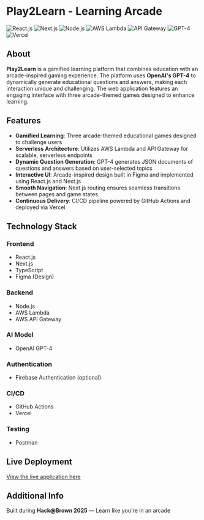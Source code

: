 # Play2Learn - Learning Arcade

![React.js](https://img.shields.io/badge/React.js-61DAFB?logo=react&logoColor=white&style=for-the-badge)
![Next.js](https://img.shields.io/badge/Next.js-000000?logo=next.js&logoColor=white&style=for-the-badge)
![Node.js](https://img.shields.io/badge/Node.js-339933?logo=node.js&logoColor=white&style=for-the-badge)
![AWS Lambda](https://img.shields.io/badge/AWS%20Lambda-FF9900?logo=amazon-aws&logoColor=white&style=for-the-badge)
![API Gateway](https://img.shields.io/badge/API%20Gateway-F29100?logo=amazon-aws&logoColor=white&style=for-the-badge)
![GPT-4](https://img.shields.io/badge/GPT--4-412991?logo=openai&logoColor=white&style=for-the-badge)
![Vercel](https://img.shields.io/badge/Vercel-000000?logo=vercel&logoColor=white&style=for-the-badge)

## About

**Play2Learn** is a gamified learning platform that combines education with an arcade-inspired gaming experience. The platform uses **OpenAI's GPT-4** to dynamically generate educational questions and answers, making each interaction unique and challenging. The web application features an engaging interface with three arcade-themed games designed to enhance learning.

## Features

- **Gamified Learning**: Three arcade-themed educational games designed to challenge users  
- **Serverless Architecture**: Utilizes AWS Lambda and API Gateway for scalable, serverless endpoints  
- **Dynamic Question Generation**: GPT-4 generates JSON documents of questions and answers based on user-selected topics  
- **Interactive UI**: Arcade-inspired design built in Figma and implemented using React.js and Next.js  
- **Smooth Navigation**: Next.js routing ensures seamless transitions between pages and game states  
- **Continuous Delivery**: CI/CD pipeline powered by GitHub Actions and deployed via Vercel

## Technology Stack

### Frontend
- React.js  
- Next.js  
- TypeScript  
- Figma (Design)

### Backend
- Node.js  
- AWS Lambda  
- AWS API Gateway

### AI Model
- OpenAI GPT-4

### Authentication
- Firebase Authentication (optional)

### CI/CD
- GitHub Actions  
- Vercel

### Testing
- Postman

## Live Deployment

[View the live application here](https://play2learn-ten.vercel.app/)

## Additional Info

Built during **Hack@Brown 2025** — Learn like you're in an arcade
